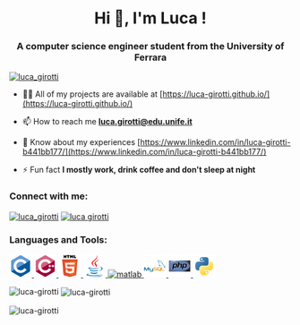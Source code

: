<h1 align="center">Hi 👋, I'm Luca !</h1>
<h3 align="center">A computer science engineer student from the University of Ferrara</h3>

<p align="left"> <a href="https://twitter.com/luca_girotti" target="blank"><img src="https://img.shields.io/twitter/follow/luca_girotti?logo=twitter&style=for-the-badge" alt="luca_girotti" /></a> </p>

- 👨‍💻 All of my projects are available at [https://luca-girotti.github.io/](https://luca-girotti.github.io/)

- 📫 How to reach me **luca.girotti@edu.unife.it**

- 📄 Know about my experiences [https://www.linkedin.com/in/luca-girotti-b441bb177/](https://www.linkedin.com/in/luca-girotti-b441bb177/)

- ⚡ Fun fact **I mostly work, drink coffee and don't sleep at night**

<h3 align="left">Connect with me:</h3>
<p align="left">
<a href="https://twitter.com/luca_girotti" target="blank"><img align="center" src="https://raw.githubusercontent.com/rahuldkjain/github-profile-readme-generator/master/src/images/icons/Social/twitter.svg" alt="luca_girotti" height="30" width="40" /></a>
<a href="https://linkedin.com/in/luca girotti" target="blank"><img align="center" src="https://raw.githubusercontent.com/rahuldkjain/github-profile-readme-generator/master/src/images/icons/Social/linked-in-alt.svg" alt="luca girotti" height="30" width="40" /></a>
</p>

<h3 align="left">Languages and Tools:</h3>
<p align="left"> <a href="https://www.cprogramming.com/" target="_blank" rel="noreferrer"> <img src="https://raw.githubusercontent.com/devicons/devicon/master/icons/c/c-original.svg" alt="c" width="40" height="40"/> </a> <a href="https://www.w3schools.com/cpp/" target="_blank" rel="noreferrer"> <img src="https://raw.githubusercontent.com/devicons/devicon/master/icons/cplusplus/cplusplus-original.svg" alt="cplusplus" width="40" height="40"/> </a> <a href="https://www.w3.org/html/" target="_blank" rel="noreferrer"> <img src="https://raw.githubusercontent.com/devicons/devicon/master/icons/html5/html5-original-wordmark.svg" alt="html5" width="40" height="40"/> </a> <a href="https://www.java.com" target="_blank" rel="noreferrer"> <img src="https://raw.githubusercontent.com/devicons/devicon/master/icons/java/java-original.svg" alt="java" width="40" height="40"/> </a> <a href="https://www.mathworks.com/" target="_blank" rel="noreferrer"> <img src="https://upload.wikimedia.org/wikipedia/commons/2/21/Matlab_Logo.png" alt="matlab" width="40" height="40"/> </a> <a href="https://www.mysql.com/" target="_blank" rel="noreferrer"> <img src="https://raw.githubusercontent.com/devicons/devicon/master/icons/mysql/mysql-original-wordmark.svg" alt="mysql" width="40" height="40"/> </a> <a href="https://www.php.net" target="_blank" rel="noreferrer"> <img src="https://raw.githubusercontent.com/devicons/devicon/master/icons/php/php-original.svg" alt="php" width="40" height="40"/> </a> <a href="https://www.python.org" target="_blank" rel="noreferrer"> <img src="https://raw.githubusercontent.com/devicons/devicon/master/icons/python/python-original.svg" alt="python" width="40" height="40"/> </a> </p>

<p><img align="left" src="https://github-readme-stats.vercel.app/api/top-langs?username=luca-girotti&show_icons=true&locale=en&layout=compact" alt="luca-girotti" /></p>

<p>&nbsp;<img align="center" src="https://github-readme-stats.vercel.app/api?username=luca-girotti&show_icons=true&locale=en" alt="luca-girotti" /></p>

<p><img align="center" src="https://github-readme-streak-stats.herokuapp.com/?user=luca-girotti&" alt="luca-girotti" /></p>

